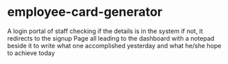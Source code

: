 # employee-card-generator
A login portal of staff checking if the details is in the system if not, it redirects to the signup Page all leading to the dashboard with a notepad beside it to write what one accomplished yesterday and what he/she hope to achieve today

